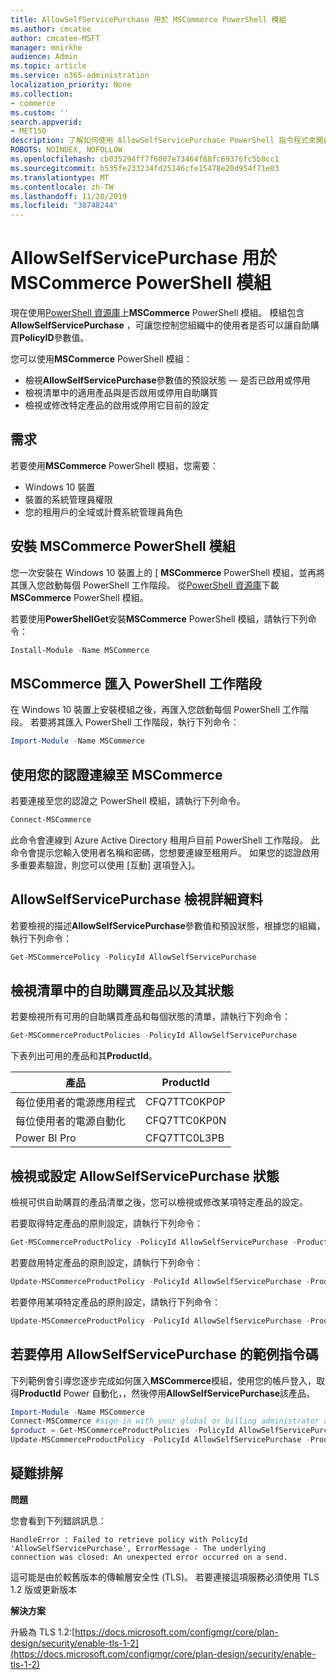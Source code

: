 ```yaml
---
title: AllowSelfServicePurchase 用於 MSCommerce PowerShell 模組
ms.author: cmcatee
author: cmcatee-MSFT
manager: mnirkhe
audience: Admin
ms.topic: article
ms.service: o365-administration
localization_priority: None
ms.collection:
- commerce
ms.custom: ''
search.appverid:
- MET150
description: 了解如何使用 AllowSelfServicePurchase PowerShell 指令程式來開啟或關閉自助購買。
ROBOTS: NOINDEX, NOFOLLOW
ms.openlocfilehash: cb035294ff7f6007e73464f88fc69376fc5b8cc1
ms.sourcegitcommit: b535fe233234fd25146cfe15478e20d954f71e03
ms.translationtype: MT
ms.contentlocale: zh-TW
ms.lasthandoff: 11/20/2019
ms.locfileid: "38748244"
---
```

# <a name="use-allowselfservicepurchase-for-the-mscommerce-powershell-module"></a>AllowSelfServicePurchase 用於 MSCommerce PowerShell 模組

現在使用[PowerShell 資源庫](https://aka.ms/allowselfservicepurchase-powershell-gallery)上**MSCommerce** PowerShell 模組。 模組包含**AllowSelfServicePurchase** ，可讓您控制您組織中的使用者是否可以讓自助購買**PolicyID**參數值。

您可以使用**MSCommerce** PowerShell 模組：

- 檢視**AllowSelfServicePurchase**參數值的預設狀態 — 是否已啟用或停用
- 檢視清單中的適用產品與是否啟用或停用自助購買
- 檢視或修改特定產品的啟用或停用它目前的設定

## <a name="requirements"></a>需求

若要使用**MSCommerce** PowerShell 模組，您需要：

- Windows 10 裝置
- 裝置的系統管理員權限
- 您的租用戶的全域或計費系統管理員角色

## <a name="install-the-mscommerce-powershell-module"></a>安裝 MSCommerce PowerShell 模組

您一次安裝在 Windows 10 裝置上的 [ **MSCommerce** PowerShell 模組，並再將其匯入您啟動每個 PowerShell 工作階段。 從[PowerShell 資源庫](https://aka.ms/allowselfservicepurchase-powershell-gallery)下載**MSCommerce** PowerShell 模組。

若要使用**PowerShellGet**安裝**MSCommerce** PowerShell 模組，請執行下列命令：

```powershell
Install-Module -Name MSCommerce
```

## <a name="import-mscommerce-into-the-powershell-session"></a>MSCommerce 匯入 PowerShell 工作階段

在 Windows 10 裝置上安裝模組之後，再匯入您啟動每個 PowerShell 工作階段。 若要將其匯入 PowerShell 工作階段，執行下列命令：

```powershell
Import-Module -Name MSCommerce
```

## <a name="connect-to-mscommerce-with-your-credentials"></a>使用您的認證連線至 MSCommerce

若要連接至您的認證之 PowerShell 模組，請執行下列命令。

```powershell
Connect-MSCommerce
```

此命令會連線到 Azure Active Directory 租用戶目前 PowerShell 工作階段。 此命令會提示您輸入使用者名稱和密碼，您想要連線至租用戶。 如果您的認證啟用多重要素驗證，則您可以使用 [互動] 選項登入]。

## <a name="view-details-for-allowselfservicepurchase"></a>AllowSelfServicePurchase 檢視詳細資料

若要檢視的描述**AllowSelfServicePurchase**參數值和預設狀態，根據您的組織，執行下列命令：

```powershell
Get-MSCommercePolicy -PolicyId AllowSelfServicePurchase
```

## <a name="view-a-list-of-self-service-purchase-products-and-their-status"></a>檢視清單中的自助購買產品以及其狀態

若要檢視所有可用的自助購買產品和每個狀態的清單，請執行下列命令：

```powershell
Get-MSCommerceProductPolicies -PolicyId AllowSelfServicePurchase
```

下表列出可用的產品和其**ProductId**。

| 產品 | ProductId |
|-----------------------------|--------------|
| 每位使用者的電源應用程式 | CFQ7TTC0KP0P |
| 每位使用者的電源自動化 | CFQ7TTC0KP0N |
| Power BI Pro | CFQ7TTC0L3PB |

## <a name="view-or-set-the-status-for-allowselfservicepurchase"></a>檢視或設定 AllowSelfServicePurchase 狀態

檢視可供自助購買的產品清單之後，您可以檢視或修改某項特定產品的設定。

若要取得特定產品的原則設定，請執行下列命令：

```powershell
Get-MSCommerceProductPolicy -PolicyId AllowSelfServicePurchase -ProductId CFQ7TTC0KP0N
```

若要啟用特定產品的原則設定，請執行下列命令：

```powershell
Update-MSCommerceProductPolicy -PolicyId AllowSelfServicePurchase -ProductId CFQ7TTC0KP0N -Enabled $True
```

若要停用某項特定產品的原則設定，請執行下列命令：

```powershell
Update-MSCommerceProductPolicy -PolicyId AllowSelfServicePurchase -ProductId CFQ7TTC0KP0N -Enabled $False
```

## <a name="example-script-to-disable-allowselfservicepurchase"></a>若要停用 AllowSelfServicePurchase 的範例指令碼

下列範例會引導您逐步完成如何匯入**MSCommerce**模組，使用您的帳戶登入，取得**ProductId** Power 自動化，，然後停用**AllowSelfServicePurchase**該產品。

```powershell
Import-Module -Name MSCommerce
Connect-MSCommerce #sign-in with your global or billing administrator account when prompted
$product = Get-MSCommerceProductPolicies -PolicyId AllowSelfServicePurchase | where {$_.ProductName -match 'Power Automate'}
Update-MSCommerceProductPolicy -PolicyId AllowSelfServicePurchase -ProductId $product.ProductID -Enabled $false
```

## <a name="troubleshooting"></a>疑難排解

**問題**

您會看到下列錯誤訊息：

    HandleError : Failed to retrieve policy with PolicyId 'AllowSelfServicePurchase', ErrorMessage - The underlying
    connection was closed: An unexpected error occurred on a send.

這可能是由於較舊版本的傳輸層安全性 (TLS)。 若要連接這項服務必須使用 TLS 1.2 版或更新版本

**解決方案**

升級為 TLS 1.2:[https://docs.microsoft.com/configmgr/core/plan-design/security/enable-tls-1-2](https://docs.microsoft.com/configmgr/core/plan-design/security/enable-tls-1-2)

<!--
## Uninstall the MSCommerce module

Before you uninstall the MSCommerce module, close your current PowerShell session, then open a new session with admin rights.

To remove the **MSCommerce** PowerShell module from your computer, run the following command:

```powershell
Uninstall-Module -Name MSCommerce
```-->